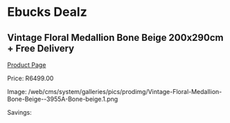 
# Ebucks Dealz
## Vintage Floral Medallion Bone Beige 200x290cm + Free Delivery
[Product Page](https://www.ebucks.com/web/shop/productSelected.do?prodId=1210580755&catId=1209942441)

Price: R6499.00

Image: /web/cms/system/galleries/pics/prodimg/Vintage-Floral-Medallion-Bone-Beige--3955A-Bone-beige.1.png

Savings: 


	